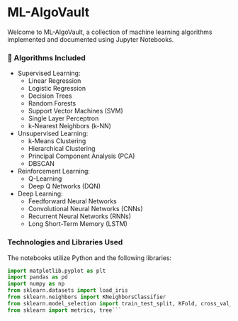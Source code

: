 # ML-AlgoVault
Welcome to ML-AlgoVault, a collection of machine learning algorithms implemented and documented using Jupyter Notebooks.

### :brain: Algorithms Included
- Supervised Learning:
  - Linear Regression
  - Logistic Regression
  - Decision Trees
  - Random Forests
  - Support Vector Machines (SVM)
  - Single Layer Perceptron 
  - k-Nearest Neighbors (k-NN)
- Unsupervised Learning:
  - k-Means Clustering
  - Hierarchical Clustering
  - Principal Component Analysis (PCA)
  - DBSCAN
- Reinforcement Learning:
  - Q-Learning
  - Deep Q Networks (DQN)
- Deep Learning:
  - Feedforward Neural Networks
  - Convolutional Neural Networks (CNNs)
  - Recurrent Neural Networks (RNNs)
  - Long Short-Term Memory (LSTM)

### Technologies and Libraries Used
The notebooks utilize Python and the following libraries:
```python
import matplotlib.pyplot as plt
import pandas as pd
import numpy as np
from sklearn.datasets import load_iris
from sklearn.neighbors import KNeighborsClassifier
from sklearn.model_selection import train_test_split, KFold, cross_val_score
from sklearn import metrics, tree```

